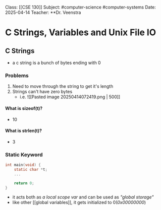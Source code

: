 Class: [[CSE 130]]
Subject: #computer-science #computer-systems 
Date: 2025-04-14
Teacher: **Dr. Veenstra

# C Strings, Variables and Unix File IO

## C Strings
- a c string is a bunch of bytes ending with 0
### Problems
1. Need to move through the string to get it's length
2. Strings can't have zero bytes
	- i.e. ![[Pasted image 20250414072419.png | 500]]

#### What is sizeof(t)?
- 10

#### What is strlen(t)?
- 3

### Static Keyword
``` c
int main(void) {
	static char *t;
	...

	return 0;
}
```

- it acts both as *a local scope var* and can be used as *"global storage"*
- like other [[global variables]], it gets initialized to 0(*0x00000000*)